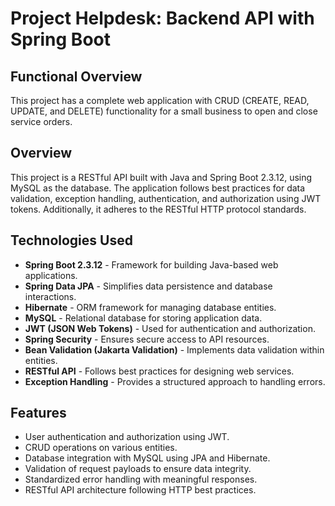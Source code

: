 # Project Helpdesk: Backend API with Spring Boot

## Functional Overview
This project has a complete web application with CRUD (CREATE, READ, UPDATE, and DELETE) functionality for a small business to open and close service orders.

## Overview

This project is a RESTful API built with Java and Spring Boot 2.3.12, using MySQL as the database. The application follows best practices for data validation, exception handling, authentication, and authorization using JWT tokens. Additionally, it adheres to the RESTful HTTP protocol standards.

## Technologies Used

- **Spring Boot 2.3.12** - Framework for building Java-based web applications.
- **Spring Data JPA** - Simplifies data persistence and database interactions.
- **Hibernate** - ORM framework for managing database entities.
- **MySQL** - Relational database for storing application data.
- **JWT (JSON Web Tokens)** - Used for authentication and authorization.
- **Spring Security** - Ensures secure access to API resources.
- **Bean Validation (Jakarta Validation)** - Implements data validation within entities.
- **RESTful API** - Follows best practices for designing web services.
- **Exception Handling** - Provides a structured approach to handling errors.

## Features

- User authentication and authorization using JWT.
- CRUD operations on various entities.
- Database integration with MySQL using JPA and Hibernate.
- Validation of request payloads to ensure data integrity.
- Standardized error handling with meaningful responses.
- RESTful API architecture following HTTP best practices.
